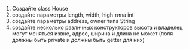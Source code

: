 1. Создайте class  House
2. создайте параметры length, width, high типа int
3. создайте параметры address, owner типа String
4. создайте несколько различных конструкторов
   высота и владелец могут меняться извне, адрес, ширина и длина не может (поля должны быть private и должны быть getter для них)